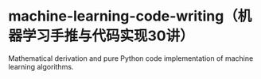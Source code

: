 # machine-learning-code-writing（机器学习手推与代码实现30讲）
Mathematical derivation and pure Python code implementation of machine learning algorithms.
